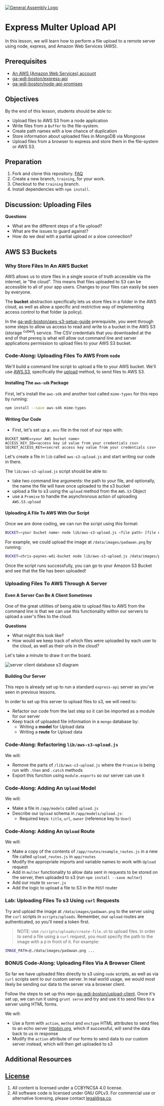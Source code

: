 [![General Assembly Logo](https://camo.githubusercontent.com/1a91b05b8f4d44b5bbfb83abac2b0996d8e26c92/687474703a2f2f692e696d6775722e636f6d2f6b6538555354712e706e67)](https://generalassemb.ly/education/web-development-immersive)

# Express Multer Upload API

In this lesson, we will learn how to perform a file upload to a remote server
using node, express, and Amazon Web Services (AWS).

## Prerequisites

- [An AWS (Amazon Web Services) account](https://git.generalassemb.ly/ga-wdi-boston/aws-s3-setup-guide)
- [ga-wdi-boston/express-api](https://git.generalassemb.ly/ga-wdi-boston/express-api)
- [ga-wdi-boston/node-api-promises](https://git.generalassemb.ly/ga-wdi-boston/node-api-promises)

## Objectives

By the end of this lesson, students should be able to:

- Upload files to AWS S3 from a node application
- Write files from a `Buffer` to the file-system.
- Create path names with a low chance of duplication
- Store information about uploaded files in MongoDB via Mongoose
- Upload files from a browser to express and store them in the file-system or
  AWS S3.

## Preparation

1. Fork and clone this repository.
 [FAQ](https://github.com/ga-wdi-boston/meta/wiki/ForkAndClone)
1. Create a new branch, `training`, for your work.
1. Checkout to the `training` branch.
1. Install dependencies with `npm install`.

## Discussion: Uploading Files

**Questions**

- What are the different steps of a file upload?
- What are the issues to guard against?
- How do we deal with a partial upload or a slow connection?

## AWS S3 Buckets

### Why Store Files In An AWS Bucket

AWS allows us to store files in a single source of truth accessible via the
internet, ie "the cloud". This means that files uploaded to S3 can be accessible
to all of your app users. Changes to your files can easily be seen by everyone.

The **bucket** abstraction specifically lets us store files in a folder in the
AWS cloud, as well as allow a specific and restrictive way of implementing
access control to that folder (a policy).

In the [ga-wdi-boston/aws-s3-setup-guide](https://git.generalassemb.ly/ga-wdi-boston/aws-s3-setup-guide)
prerequisite, you went through some steps to allow us access to read and write
to a bucket in the AWS S3 (storage <sup>cubed</sup>) service. The CSV
credentials that you downloaded at the end of that prereq is what will allow out
command line and server applications permission to upload files to your AWS S3
bucket.

### Code-Along: Uploading Files To AWS From `node`

We'll build a command line script to upload a file to your AWS bucket. We'll use
[AWS.S3](http://docs.aws.amazon.com/AWSJavaScriptSDK/latest/AWS/S3.html),
specifically the
[upload](http://docs.aws.amazon.com/AWSJavaScriptSDK/latest/AWS/S3.html#upload-property)
method, to send files to AWS S3.

#### Installing The `aws-sdk` Package

First, let's install the `aws-sdk` and another tool called `mime-types` for
this repo by running:

```bash
npm install --save aws-sdk mime-types
```

#### Writing Our Code

- First, let's set up a `.env` file in the root of our repo with:

```text
BUCKET_NAME=<your AWS bucket name>
ACCESS_KEY_ID=<access key id value from your credentials csv>
SECRET_ACCESS_KEY=<secret access key value from your credentials csv>
```

Let's create a file in `lib` called `aws-s3-upload.js` and start writing our
code in there.

The `lib/aws-s3-upload.js` script should be able to:

- take two command line arguments: the path to your file, and optionally, the
  name the file will have once uploaded to the s3 bucket
- upload a file to s3 using the `upload` method from the `AWS.S3` Object
- use a `Promise` to handle the asynchronous action of uploading `AWS.S3.upload`

#### Uploading A File To AWS With Our Script

Once we are done coding, we can run the script using this format:

```bash
BUCKET=<your bucket name> node lib/aws-s3-upload.js <file path> [file name]
```

For example, we could upload the image at `/data/images/padawan.png` by running:

```bash
BUCKET=chris-paynes-wdi-bucket node lib/aws-s3-upload.js /data/images/padawan.png uploadedImage
```

Once the script runs successfully, you can go to your Amazon S3 Bucket and see
that the file has been uploaded!

### Uploading Files To AWS Through A Server

#### Even A Server Can Be A Client Sometimes

One of the great utilities of being able to upload files to AWS from the command
line is that we can use this functionality within our servers to upload a user's
files to the cloud.

**Questions**

- What might this look like?
- How would we keep track of which files were uploaded by each user to the
  cloud, as well as their urls in the cloud?

Let's take a minute to draw it on the board.

![server client database s3 diagram](https://git.generalassemb.ly/storage/user/3667/files/b31866b8-3a29-11e7-876b-f07dbfc7ea56)

#### Building Our Server

This repo is already set up to run a standard `express-api`
server as you've seen in previous lessons.

In order to set up this server to upload files to s3, we will need to:

- Refactor our code from the last step so it can be imported as a
  module for our server
- Keep track of uploaded file information in a `mongo` database by:
  - Writing a  **model** for Upload data
  - Writing a **route** for Upload data

### Code-Along: Refactoring `lib/aws-s3-upload.js`

We will:

- Remove the parts of `/lib/aws-s3-upload.js` where the `Promise` is being run
  with `.then` and `.catch` methods
- Export this function using  `module.exports` so our server can use it

### Code-Along: Adding An `Upload` Model

We will:

- Make a file in `/app/models` called `upload.js`
- Describe our `Upload` schema in `/app/models/upload.js`:
  - Required keys: `title`, `url`, `owner` (reference key to `User`)

### Code-Along: Adding An `Upload` Route

We will:

- Make a copy of the contents of `/app/routes/example_routes.js` in a new file
  called `upload_routes.js` in `app/routes`
- Modify the appropriate imports and variable names to work with `Upload`
  request
- Add in `multer` functionality to allow data sent in requests to be stored on
  the server, then uploaded to s3 (run `npm install --save multer`)
- Add our route to `server.js`
- Add the logic to upload a file to S3 in the `POST` router

### Lab: Uploading Files To s3 Using `curl` Requests

Try and upload the image at `/data/images/padawan.png` to the server
using the `curl` scripts in `scripts/uploads`. Remember, our `upload` routes are
authenticated, so you'll need a token first.

> NOTE: use `/scripts/uploads/create-file.sh` to upload files. In order to send
a file using a `curl` request, you must specify the path to the image with a
`@` in front of it. For example:

  ```bash
  IMAGE_PATH=@./data/images/padawan.png ...
  ```

### BONUS Code-Along: Uploading Files Via A Browser Client

So far we have uploaded files directly to s3 using `node` scripts, as well as
via `curl` scripts sent to our custom server. In real world usage, we would most
likely be sending our data to the server via a browser client.

Follow the steps to set up this repo [ga-wdi-boston/upload-client](https://git.generalassemb.ly/ga-wdi-boston/upload-client/). 
Once it's set up, we can run it using `grunt serve` and try and use it to send
files to a server using HTML forms.

We will:

- Use a form with `action`, `method` and `enctype` HTML attributes to send
  files to an echo server [httpbin.org](http://httpbin.org), which if
  successful, will send the data back to us in response
- Modify the `action` attribute of our forms to send data to our custom server
  instead, which will then get uploaded to s3

## Additional Resources

## [License](LICENSE)

1. All content is licensed under a CC­BY­NC­SA 4.0 license.
1. All software code is licensed under GNU GPLv3. For commercial use or
    alternative licensing, please contact legal@ga.co.
